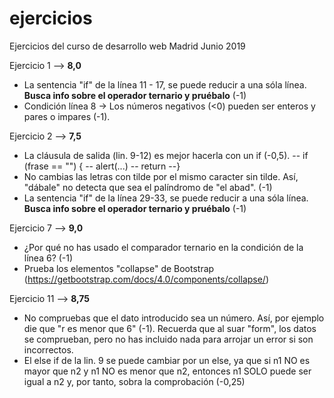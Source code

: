 # ejercicios
Ejercicios del curso de desarrollo web Madrid Junio 2019

Ejercicio 1 --> **8,0**

- La sentencia "if" de la línea 11 - 17, se puede reducir a una sóla línea. **Busca info sobre el operador ternario y pruébalo** (-1)
- Condición línea 8 -> Los números negativos (<0) pueden ser enteros y pares o impares (-1).

Ejercicio 2 --> **7,5**

- La cláusula de salida (lin. 9-12) es mejor hacerla con un if (-0,5). 
-- if (frase == "") {
--		alert(...)
--		return
--}
- No cambias las letras con tilde por el mismo caracter sin tilde. Así, "dábale" no detecta que sea el palíndromo de "el abad". (-1)
- La sentencia "if" de la línea 29-33, se puede reducir a una sóla línea. **Busca info sobre el operador ternario y pruébalo** (-1)

Ejercicio 7 --> **9,0**

- ¿Por qué no has usado el comparador ternario en la condición de la línea 6? (-1)
- Prueba los elementos "collapse" de Bootstrap (https://getbootstrap.com/docs/4.0/components/collapse/)

Ejercicio 11 --> **8,75**

- No compruebas que el dato introducido sea un número. Así, por ejemplo die que "r es menor que 6" (-1). Recuerda que al suar "form", los datos se comprueban, pero no has incluido nada para arrojar un error si son incorrectos.
- El else if de la lin. 9 se puede cambiar por un else, ya que si n1 NO es mayor que n2 y n1 NO es menor que n2, entonces n1 SOLO puede ser igual a n2 y, por tanto, sobra la comprobación (-0,25)